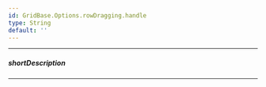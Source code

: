 ```yaml
---
id: GridBase.Options.rowDragging.handle
type: String
default: ''
---
```

---
##### shortDescription
<!-- Description goes here -->

---
<!-- Description goes here -->